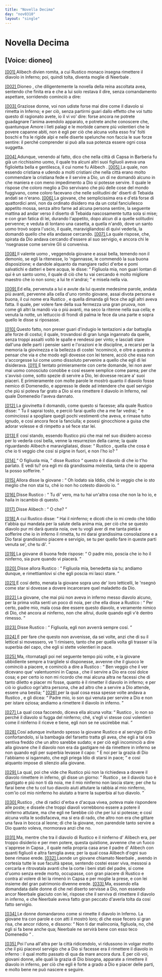 ```yaml
---
title: "Novella Decima"
day: "nov0310"
layout: "single"
---
```

<div id="nov0310" type="novella" who="dioneo">
 <h1>
  Novella Decima
 </h1>
 <p>
  <h2>
   [Voice: dioneo]
  </h2>
 </p>
 <argument>
  <p>
   <a href="{{ site.baseurl }}enDecameron/nov0310#p03100001">
    [001]
   </a>
   <name persref="alibech" type="person">
    Alibech
   </name>
   divien romita, a cui
   <name persref="rustico" type="person">
    Rustico
   </name>
   monaco insegna rimettere il diavolo in Inferno; poi, quindi tolta, diventa moglie di
   <name persref="neerbale" type="person">
    Neerbale
   </name>
   .
  </p>
 </argument>
 <div3 type="commentary" who="author">
  <p>
   <a href="{{ site.baseurl }}enDecameron/nov0310#p03100002">
    [002]
   </a>
   <name persref="dioneo" type="person">
    Dioneo
   </name>
   , che diligentemente la novella della
   <name persref="neifile" type="person">
    reina
   </name>
   ascoltata avea, sentendo che finita era e che a lui solo restava il dire, senza comandamento aspettare, sorridendo cominci&ograve; a dire:
  </p>
 </div3>
 <div3 type="commentary" who="dioneo">
  <p>
   <a href="{{ site.baseurl }}enDecameron/nov0310#p03100003">
    [003]
   </a>
   Graziose donne, voi non udiste forse mai dire come il diavolo si rimetta in Inferno; e per ci&ograve;, senza partirmi guari dallo effetto che voi tutto questo d&iacute; ragionato avete, io il vi vo' dire: forse ancora ne potrete guadagnare l'anima avendolo apparato, e potrete anche conoscere che, quantunque Amore i lieti palagi e le morbide camere pi&uacute; volentieri che le povere capanne abiti, non &egrave; egli per ci&ograve; che alcuna volta esso fra' folti boschi e fra le rigide alpi e nelle diserte spelunche non faccia le sue forze sentire: il perch&eacute; comprender si pu&ograve; alla sua potenza essere ogni cosa suggetta.
  </p>
 </div3>
 <p>
  <a href="{{ site.baseurl }}enDecameron/nov0310#p03100004">
   [004]
  </a>
  Adunque, venendo al fatto, dico che nella citt&agrave; di
  <name placeref="gafsa" type="place">
   Capsa
  </name>
  in
  <name placeref="barberia" type="place">
   Barberia
  </name>
  fu gi&agrave; un ricchissimo uomo, il quale tra alcuni altri suoi figliuoli aveva una figlioletta bella e gentilesca, il cui nome fu
  <name persref="alibech" type="person">
   Alibech
  </name>
  .
  <a href="{{ site.baseurl }}enDecameron/nov0310#p03100005">
   [005]
  </a>
  La quale, non essendo cristiana e udendo a molti cristiani che nella citt&agrave; erano molto commendare la cristiana fede e il servire a Dio, un d&iacute; ne domand&ograve; alcuno in che maniera e con meno impedimento a Dio si potesse servire. Il quale le rispose che coloro meglio a Dio servivano che pi&uacute; delle cose del mondo fuggivano, come coloro facevano che nelle solitudini de' diserti di
  <name placeref="tebaide" type="place">
   Tebaida
  </name>
  andati se n'erano.
  <a href="{{ site.baseurl }}enDecameron/nov0310#p03100006">
   [006]
  </a>
  La giovane, che semplicissima era e d'et&agrave; forse di quattordici anni, non da ordinato disidero ma da un cotal fanciullesco appetito mossa, senza altro farne ad alcuna persona sentire, la seguente mattina ad andar verso il diserto di
  <name placeref="tebaide" type="place">
   Tebaida
  </name>
  nascosamente tutta sola si mise; e con gran fatica di lei, durando l'appetito, dopo alcun d&iacute; a quelle solitudini pervenne; e veduta di lontano una casetta, a quella n'and&ograve;, dove un
  <name persref="uomo-0310" type="person">
   santo uomo
  </name>
  trov&ograve; sopra l'uscio, il quale, maravigliandosi di quivi vederla, la domand&ograve; quello che ella andasse cercando.
  <a href="{{ site.baseurl }}enDecameron/nov0310#p03100007">
   [007]
  </a>
  La quale rispose, che, spirata da Dio andava cercando d'essere al suo servigio, e ancora chi le 'nsegnasse come servire Gli si conveniva.
 </p>
 <p>
  <a href="{{ site.baseurl }}enDecameron/nov0310#p03100008">
   [008]
  </a>
  Il
  <name persref="uomo-0310" type="person">
   valente uomo
  </name>
  , veggendola giovane e assai bella, temendo non il demonio, se egli la ritenesse, lo 'ngannasse, le commend&ograve; la sua buona disposizione; e dandole alquanto da mangiare radici d'erbe e pomi salvatichi e datteri e bere acqua, le disse:
  <q direct="unspecified" who="uomo-0310">
   Figliuola mia, non guari lontan di qui &egrave; un santo uomo, il quale di ci&ograve; che tu vai cercando &egrave; molto migliore maestro che io non sono; a lui te n'andrai;
  </q>
  e misela nella via.
 </p>
 <p>
  <a href="{{ site.baseurl }}enDecameron/nov0310#p03100009">
   [009]
  </a>
  Ed ella, pervenuta a lui e avute da lui queste medesime parole, andata pi&uacute; avanti, pervenne alla cella d'uno romito giovane, assai divota persona e buona, il cui nome era
  <name persref="rustico" type="person">
   Rustico
  </name>
  , e quella dimanda gli fece che agli altri aveva fatta. Il quale, per volere fare della sua fermezza una gran pruova, non come gli altri la mand&ograve; via o pi&uacute; avanti, ma seco la ritenne nella sua cella; e venuta la notte, un lettuccio di frondi di palma le fece da una parte e sopra quello le disse si riposasse.
 </p>
 <p>
  <a href="{{ site.baseurl }}enDecameron/nov0310#p03100010">
   [010]
  </a>
  Questo fatto, non preser guari d'indugio le tentazioni a dar battaglia alle forze di costui; il quale, trovandosi di gran lunga ingannato da quelle, senza troppi assalti volt&ograve; le spalle e rendessi per vinto; e lasciati stare dall'una delle parti i pensier santi e l'orazioni e le discipline, a recarsi per la memoria la giovinezza e la bellezza di costei 'ncominci&ograve;, e oltre a questo a pensar che via e che modo egli dovesse con lei tenere, acci&ograve; che essa non s'accorgesse lui come uomo dissoluto pervenire a quello che egli di lei disiderava.
  <a href="{{ site.baseurl }}enDecameron/nov0310#p03100011">
   [011]
  </a>
  E tentato primieramente con certe domande, lei non aver mai uomo conosciuto conobbe e cos&iacute; essere semplice come parea; per che s'avvis&ograve; come, sotto spezie di servire a Dio, lei dovesse recare a' suoi piaceri. E primieramente con molte parole le mostr&ograve; quanto il diavolo fosse nemico di Domenedio, e appresso le diede ad intendere che quel servigio che pi&uacute; si poteva far grato a Dio si era rimettere il diavolo in Inferno, nel quale Domenedio l'aveva dannato.
 </p>
 <p>
  <a href="{{ site.baseurl }}enDecameron/nov0310#p03100012">
   [012]
  </a>
  La giovinetta il domand&ograve;, come questo si facesse; alla quale
  <name persref="rustico" type="person">
   Rustico
  </name>
  disse:
  <q direct="unspecified" who="rustico">
   Tu il saprai tosto, e perci&ograve; farai quello che a me far vedrai;
  </q>
  e cominciossi a spogliare quegli pochi vestimenti che aveva, e rimase tutto ignudo, e cos&iacute; ancora fece la fanciulla; e posesi ginocchione a guisa che adorar volesse e di rimpetto a s&eacute; fece star lei.
 </p>
 <p>
  <a href="{{ site.baseurl }}enDecameron/nov0310#p03100013">
   [013]
  </a>
  E cos&iacute; stando, essendo
  <name persref="rustico" type="person">
   Rustico
  </name>
  pi&uacute; che mai nel suo disidero acceso per lo vederla cos&iacute; bella, venne la resurrezion della carne; la quale riguardando
  <name persref="alibech" type="person">
   Alibech
  </name>
  e maravigliatasi, disse:
  <q direct="unspecified" who="alibech">
   <name persref="rustico" type="person">
    Rustico
   </name>
   , quella che cosa &egrave; che io ti veggio che cos&iacute; si pigne in fuori, e non l'ho io?
  </q>
 </p>
 <p>
  <a href="{{ site.baseurl }}enDecameron/nov0310#p03100014">
   [014]
  </a>
  <q direct="unspecified" who="rustico">
   O figliuola mia,
  </q>
  disse
  <name persref="rustico" type="person">
   Rustico
  </name>
  <q direct="unspecified">
   questo &egrave; il diavolo di che io t'ho parlato. E vedi tu? ora egli mi d&agrave; grandissima molestia, tanta che io appena la posso sofferire.
  </q>
 </p>
 <p>
  <a href="{{ site.baseurl }}enDecameron/nov0310#p03100015">
   [015]
  </a>
  Allora disse la
  <name persref="alibech" type="person">
   giovane
  </name>
  :
  <q direct="unspecified" who="alibech">
   Oh lodato sia Iddio, ch&eacute; io veggio che io sto meglio che non stai tu, ch&eacute; io non ho cotesto diavolo io.
  </q>
 </p>
 <p>
  <a href="{{ site.baseurl }}enDecameron/nov0310#p03100016">
   [016]
  </a>
  Disse
  <name persref="rustico" type="person">
   Rustico
  </name>
  :
  <q direct="unspecified" who="rustico">
   Tu di' vero, ma tu hai un'altra cosa che non la ho io, e haila in iscambio di questo.
  </q>
 </p>
 <p>
  <a href="{{ site.baseurl }}enDecameron/nov0310#p03100017">
   [017]
  </a>
  Disse
  <name persref="alibech" type="person">
   Alibech
  </name>
  :
  <q direct="unspecified" who="alibech">
   O che?
  </q>
 </p>
 <p>
  <a href="{{ site.baseurl }}enDecameron/nov0310#p03100018">
   [018]
  </a>
  A cui
  <name persref="rustico" type="person">
   Rustico
  </name>
  disse:
  <q direct="unspecified" who="rustico">
   Hai il ninferno; e dicoti che io mi credo che Iddio t'abbia qui mandata per la salute della anima mia, per ci&ograve; che se questo diavolo pur mi dar&agrave; questa noia, ove tu vogli aver di me tanta piet&agrave; e sofferire che io in inferno il rimetta, tu mi darai grandissima consolazione e a Dio farai grandissimo piacere e servigio, se tu per quello fare in queste parti venuta se', che tu di'.
  </q>
 </p>
 <p>
  <a href="{{ site.baseurl }}enDecameron/nov0310#p03100019">
   [019]
  </a>
  La giovane di buona fede rispose:
  <q direct="unspecified" who="alibech">
   O padre mio, poscia che io ho il ninferno, sia pure quando vi piacer&agrave;.
  </q>
 </p>
 <p>
  <a href="{{ site.baseurl }}enDecameron/nov0310#p03100020">
   [020]
  </a>
  Disse allora
  <name persref="rustico" type="person">
   Rustico
  </name>
  :
  <q direct="unspecified" who="rustico">
   Figliuola mia, benedetta sia tu; andiamo dunque, e rimettiamlovi s&iacute; che egli poscia mi lasci stare.
  </q>
 </p>
 <p>
  <a href="{{ site.baseurl }}enDecameron/nov0310#p03100021">
   [021]
  </a>
  E cos&iacute; detto, menata la giovane sopra uno de' loro letticelli, le 'nsegn&ograve; come star si dovesse a dovere incarcerare quel maladetto da Dio.
 </p>
 <p>
  <a href="{{ site.baseurl }}enDecameron/nov0310#p03100022">
   [022]
  </a>
  La giovane, che mai pi&uacute; non aveva in inferno messo diavolo alcuno, per la prima volta sent&iacute; un poco di noia, per che ella disse a
  <name persref="rustico" type="person">
   Rustico
  </name>
  :
  <q direct="unspecified" who="rustico">
   Per certo, padre mio, mala cosa dee essere questo diavolo, e veramente nimico di Dio, ch&eacute; ancora al ninferno, non che altrui, duole quando egli v'&egrave; dentro rimesso.
  </q>
 </p>
 <p>
  <a href="{{ site.baseurl }}enDecameron/nov0310#p03100023">
   [023]
  </a>
  Disse
  <name persref="rustico" type="person">
   Rustico
  </name>
  :
  <q direct="unspecified" who="rustico">
   Figliuola, egli non avverr&agrave; sempre cos&iacute;.
  </q>
 </p>
 <p>
  <a href="{{ site.baseurl }}enDecameron/nov0310#p03100024">
   [024]
  </a>
  E per fare che questo non avvenisse, da sei volte, anzi che di su il letticel si movessero, ve 'l rimisero, tanto che per quella volta gli trasser s&iacute; la superbia del capo, che egli si stette volentieri in pace.
 </p>
 <p>
  <a href="{{ site.baseurl }}enDecameron/nov0310#p03100025">
   [025]
  </a>
  Ma, ritornatagli poi nel seguente tempo pi&uacute; volte, e la giovane ubbidiente sempre a trargliele si disponesse, avvenne che il giuoco le cominci&ograve; a piacere, e cominci&ograve; a dire a
  <name persref="rustico" type="person">
   Rustico
  </name>
  :
  <q direct="unspecified" who="alibech">
   Ben veggio che il ver dicevano que' valentuomini in
   <name placeref="gafsa" type="place">
    Capsa
   </name>
   , che il servire a Dio era cos&iacute; dolce cosa; e per certo io non mi ricordo che mai alcuna altra ne facessi che di tanto diletto e piacer mi fosse, quanto &egrave; il rimetter il diavolo in inferno; e per ci&ograve; io giudico ogn'altra persona, che ad altro che a servire a Dio attende, essere una bestia;
  </q>
  <a href="{{ site.baseurl }}enDecameron/nov0310#p03100026">
   [026]
  </a>
  per la qual cosa essa spesse volte andava a
  <name persref="rustico" type="person">
   Rustico
  </name>
  , e gli dicea:
  <q direct="unspecified" who="alibech">
   Padre mio, io son qui venuta per servire a Dio e non per istare oziosa; andiamo a rimettere il diavolo in inferno.
  </q>
 </p>
 <p>
  <a href="{{ site.baseurl }}enDecameron/nov0310#p03100027">
   [027]
  </a>
  La qual cosa faccendo, diceva
  <name persref="alibech" type="person">
   ella
  </name>
  alcuna volta:
  <q direct="unspecified" who="alibech">
   <name persref="rustico" type="person">
    Rustico
   </name>
   , io non so perch&eacute; il diavolo si fugga del ninferno; ch&eacute;, s'egli vi stesse cos&iacute; volentieri come il ninferno il riceve e tiene, egli non se ne uscirebbe mai.
  </q>
 </p>
 <p>
  <a href="{{ site.baseurl }}enDecameron/nov0310#p03100028">
   [028]
  </a>
  Cos&iacute; adunque invitando spesso la giovane
  <name persref="rustico" type="person">
   Rustico
  </name>
  e al servigio di Dio confortandolo, s&iacute; la bambagia del farsetto tratta gli avea, che egli a tal ora sentiva freddo che un altro sarebbe sudato; e per ci&ograve; egli incominci&ograve; a dire alla giovane che il diavolo non era da gastigare n&eacute; da rimettere in inferno se non quando egli per superbia levasse il capo:
  <q direct="unspecified" who="rustico">
   E noi per la grazia di Dio l'abbiamo s&iacute; isgannato, che egli priega Idio di starsi in pace;
  </q>
  e cos&iacute; alquanto impose di silenzio alla giovane.
 </p>
 <p>
  <a href="{{ site.baseurl }}enDecameron/nov0310#p03100029">
   [029]
  </a>
  La qual, poi che vide che
  <name persref="rustico" type="person">
   Rustico
  </name>
  pi&uacute; non la richiedeva a dovere il diavolo rimettere in inferno, gli disse un giorno:
  <q direct="unspecified" who="alibech">
   <name persref="rustico" type="person">
    Rustico
   </name>
   , se il diavolo tuo &egrave; gastigato e pi&uacute; non ti d&agrave; noia, me il mio ninferno non lascia stare; per che tu farai bene che tu col tuo diavolo aiuti attutare la rabbia al mio ninferno, com'io col mio ninferno ho aiutato a trarre la superbia al tuo diavolo.
  </q>
 </p>
 <p>
  <a href="{{ site.baseurl }}enDecameron/nov0310#p03100030">
   [030]
  </a>
  <name persref="rustico" type="person">
   Rustico
  </name>
  , che di radici d'erba e d'acqua vivea, poteva male rispondere alle poste; e dissele che troppi diavoli vorrebbono essere a potere il ninferno attutare, ma che egli ne farebbe ci&ograve; che per lui si potesse; e cos&iacute; alcuna volta le sodisfaceva, ma s&iacute; era di rado, che altro non era che gittare una fava in bocca al leone; di che la giovane, non parendole tanto servire a Dio quanto voleva, mormorava anzi che no.
 </p>
 <p>
  <a href="{{ site.baseurl }}enDecameron/nov0310#p03100031">
   [031]
  </a>
  Ma, mentre che tra il diavolo di
  <name persref="rustico" type="person">
   Rustico
  </name>
  e il ninferno d'
  <name persref="alibech" type="person">
   Alibech
  </name>
  era, per troppo disiderio e per men potere, questa quistione, avvenne che un fuoco s'apprese in
  <name placeref="gafsa" type="place">
   Capsa
  </name>
  , il quale nella propria casa arse il padre d'
  <name persref="alibech" type="person">
   Alibech
  </name>
  con quanti figliuoli e altra famiglia avea; per la qual cosa
  <name persref="alibech" type="person">
   Alibech
  </name>
  d'ogni suo bene rimase erede.
  <a href="{{ site.baseurl }}enDecameron/nov0310#p03100032">
   [032]
  </a>
  Laonde un giovane chiamato
  <name persref="neerbale" type="person">
   Neerbale
  </name>
  , avendo in cortesia tutte le sue facult&agrave; spese, sentendo costei esser viva, messosi a cercarla e ritrovatala avanti che la corte i beni stati del padre, s&iacute; come d'uomo senza erede morto, occupasse, con gran piacere di
  <name persref="rustico" type="person">
   Rustico
  </name>
  e contra al volere di lei la rimen&ograve; in
  <name placeref="gafsa" type="place">
   Capsa
  </name>
  e per moglie la prese, e con lei insieme del gran patrimonio divenne erede.
  <a href="{{ site.baseurl }}enDecameron/nov0310#p03100033">
   [033]
  </a>
  Ma, essendo ella domandata dalle donne di che nel diserto servisse a Dio, non essendo ancor
  <name persref="neerbale" type="person">
   Neerbale
  </name>
  giaciuto con lei, rispose che il serviva di rimettere il diavolo in inferno, e che
  <name persref="neerbale" type="person">
   Neerbale
  </name>
  aveva fatto gran peccato d'averla tolta da cos&iacute; fatto servigio.
 </p>
 <p>
  <a href="{{ site.baseurl }}enDecameron/nov0310#p03100034">
   [034]
  </a>
  Le
  <name persref="donne-0310" type="person">
   donne
  </name>
  domandarono come si rimette il diavolo in Inferno. La giovane tra con parole e con atti il mostr&ograve; loro; di che esse fecero s&iacute; gran risa, che ancor ridono, e dissono:
  <q direct="unspecified" who="donne-0310">
   Non ti dar malinconia, figliuola, no, ch&eacute; egli si fa bene anche qua;
   <name persref="neerbale" type="person">
    Neerbale
   </name>
   ne servir&agrave; bene con esso teco Domenedio
  </q>
  .
 </p>
 <p>
  <a href="{{ site.baseurl }}enDecameron/nov0310#p03100035">
   [035]
  </a>
  Poi l'una all'altra per la citt&agrave; ridicendolo, vi ridussono in volgar motto che
  <seg type="proverb">
   il pi&uacute; piacevol servigio che a Dio si facesse era il rimettere il diavolo in inferno
  </seg>
  : il qual motto passato di qua da mare ancora dura. E per ci&ograve; voi, giovani donne, alle quali la grazia di Dio bisogna, apparate a rimettere il diavolo in inferno, per ci&ograve; che egli &egrave; forte a grado a Dio e piacer delle parti, e molto bene ne pu&ograve; nascere e seguire.
 </p>
</div>